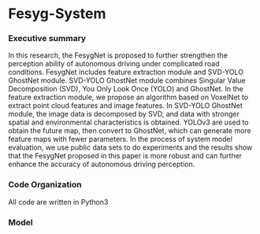 # Fesyg-System

### Executive summary
In this research, the FesygNet is proposed to further strengthen the perception ability of autonomous driving under complicated road conditions. FesygNet includes feature extraction module and SVD-YOLO GhostNet module. SVD-YOLO GhostNet module combines Singular Value Decomposition (SVD), You Only Look Once (YOLO) and GhostNet. In the feature extraction module, we propose an algorithm based on VoxelNet to extract point cloud features and image features. In SVD-YOLO GhostNet module, the image data is decomposed by SVD, and data with stronger spatial and environmental characteristics is obtained. YOLOv3 are used to obtain the future map, then convert to GhostNet, which can generate more feature maps with fewer parameters. In the process of system model evaluation, we use public data sets to do experiments and the results show that the FesygNet proposed in this paper is more robust and can further enhance the accuracy of autonomous driving perception.


### Code Organization
All code are written in Python3


### Model
